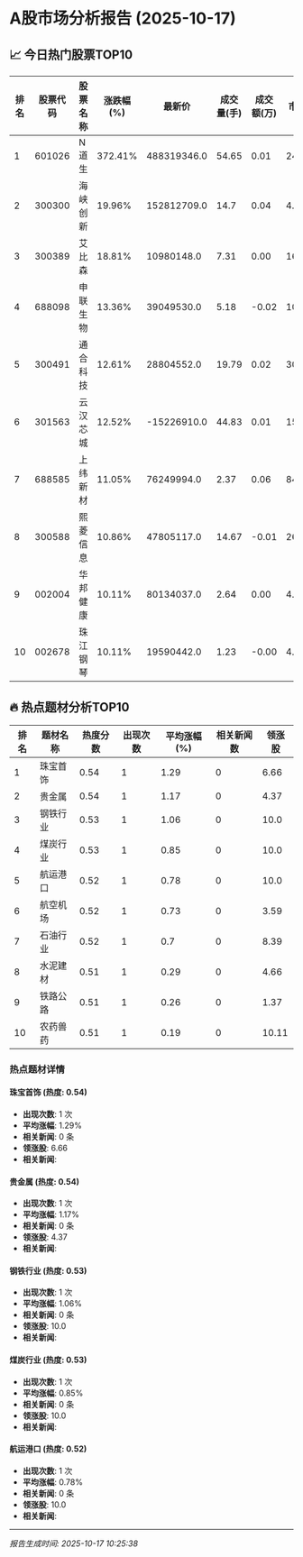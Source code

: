 # A股市场分析报告 (2025-10-17)

## 📈 今日热门股票TOP10

| 排名 | 股票代码 | 股票名称 | 涨跌幅(%) | 最新价 | 成交量(手) | 成交额(万) | 市盈率 | 市值(亿) |
|------|----------|----------|-----------|--------|------------|------------|--------|----------|
| 1 | 601026 | N道生 | 372.41% | 488319346.0 | 54.65 | 0.01 | 24.06 | 0.00 |
| 2 | 300300 | 海峡创新 | 19.96% | 152812709.0 | 14.7 | 0.04 | 4.81 | 0.00 |
| 3 | 300389 | 艾比森 | 18.81% | 10980148.0 | 7.31 | 0.00 | 16.8 | 0.00 |
| 4 | 688098 | 申联生物 | 13.36% | 39049530.0 | 5.18 | -0.02 | 10.55 | 0.00 |
| 5 | 300491 | 通合科技 | 12.61% | 28804552.0 | 19.79 | 0.02 | 30.46 | -0.00 |
| 6 | 301563 | 云汉芯城 | 12.52% | -15226910.0 | 44.83 | 0.01 | 152.08 | 0.00 |
| 7 | 688585 | 上纬新材 | 11.05% | 76249994.0 | 2.37 | 0.06 | 84.2 | -0.00 |
| 8 | 300588 | 熙菱信息 | 10.86% | 47805117.0 | 14.67 | -0.01 | 26.5 | -0.00 |
| 9 | 002004 | 华邦健康 | 10.11% | 80134037.0 | 2.64 | 0.00 | 4.76 | 0.00 |
| 10 | 002678 | 珠江钢琴 | 10.11% | 19590442.0 | 1.23 | -0.00 | 4.58 | -0.00 |

## 🔥 热点题材分析TOP10

| 排名 | 题材名称 | 热度分数 | 出现次数 | 平均涨幅(%) | 相关新闻数 | 领涨股 |
|------|----------|----------|----------|-------------|------------|--------|
| 1 | 珠宝首饰 | 0.54 | 1 | 1.29 | 0 | 6.66 |
| 2 | 贵金属 | 0.54 | 1 | 1.17 | 0 | 4.37 |
| 3 | 钢铁行业 | 0.53 | 1 | 1.06 | 0 | 10.0 |
| 4 | 煤炭行业 | 0.53 | 1 | 0.85 | 0 | 10.0 |
| 5 | 航运港口 | 0.52 | 1 | 0.78 | 0 | 10.0 |
| 6 | 航空机场 | 0.52 | 1 | 0.73 | 0 | 3.59 |
| 7 | 石油行业 | 0.52 | 1 | 0.7 | 0 | 8.39 |
| 8 | 水泥建材 | 0.51 | 1 | 0.29 | 0 | 4.66 |
| 9 | 铁路公路 | 0.51 | 1 | 0.26 | 0 | 1.37 |
| 10 | 农药兽药 | 0.51 | 1 | 0.19 | 0 | 10.11 |

### 热点题材详情


#### 珠宝首饰 (热度: 0.54)
- **出现次数**: 1 次
- **平均涨幅**: 1.29%
- **相关新闻**: 0 条
- **领涨股**: 6.66
- **相关新闻**:

#### 贵金属 (热度: 0.54)
- **出现次数**: 1 次
- **平均涨幅**: 1.17%
- **相关新闻**: 0 条
- **领涨股**: 4.37
- **相关新闻**:

#### 钢铁行业 (热度: 0.53)
- **出现次数**: 1 次
- **平均涨幅**: 1.06%
- **相关新闻**: 0 条
- **领涨股**: 10.0
- **相关新闻**:

#### 煤炭行业 (热度: 0.53)
- **出现次数**: 1 次
- **平均涨幅**: 0.85%
- **相关新闻**: 0 条
- **领涨股**: 10.0
- **相关新闻**:

#### 航运港口 (热度: 0.52)
- **出现次数**: 1 次
- **平均涨幅**: 0.78%
- **相关新闻**: 0 条
- **领涨股**: 10.0
- **相关新闻**:

---
*报告生成时间: 2025-10-17 10:25:38*
